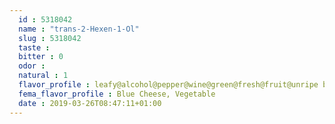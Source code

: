 ```yaml
---
  id : 5318042
  name : "trans-2-Hexen-1-Ol"
  slug : 5318042
  taste : 
  bitter : 0
  odor : 
  natural : 1
  flavor_profile : leafy@alcohol@pepper@wine@green@fresh@fruit@unripe banana@fruity@leaf@walnut
  fema_flavor_profile : Blue Cheese, Vegetable
  date : 2019-03-26T08:47:11+01:00
---
```



